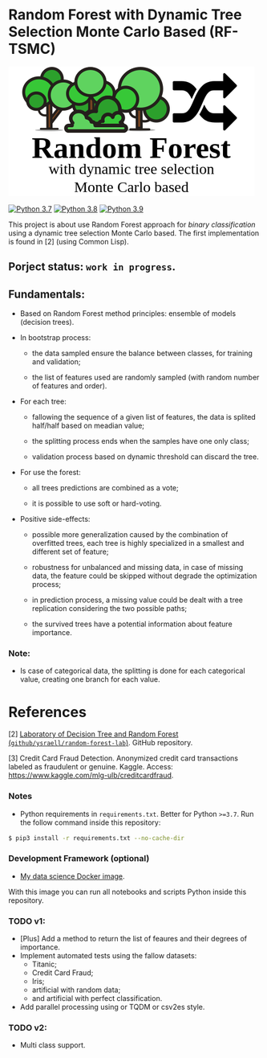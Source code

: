 # Random Forest with Dynamic Tree Selection Monte Carlo Based (RF-TSMC)
![](forest.png)

[![Python 3.7](https://img.shields.io/badge/Python-3.7-gree.svg)](https://www.python.org/downloads/release/python-370/)
[![Python 3.8](https://img.shields.io/badge/Python-3.8-gree.svg)](https://www.python.org/downloads/release/python-380/)
[![Python 3.9](https://img.shields.io/badge/Python-3.9-gree.svg)](https://www.python.org/downloads/release/python-390/)

This project is about use Random Forest approach for *binary classification* using a dynamic tree selection Monte Carlo based. The first implementation is found in [2] (using Common Lisp).

## Porject status: `work in progress`.

## Fundamentals:

- Based on Random Forest method principles: ensemble of models (decision trees).

- In bootstrap process:

    - the data sampled ensure the balance between classes, for training and validation;

    - the list of features used are randomly sampled (with random number of features and order).
    
- For each tree:

    - fallowing the sequence of a given list of features, the data is splited half/half based on meadian value;
    
    - the splitting process ends when the samples have one only class;
    
    - validation process based on dynamic threshold can discard the tree.
    
- For use the forest:

    - all trees predictions are combined as a vote;
    
    - it is possible to use soft or hard-voting.
    
- Positive side-effects:

    - possible more generalization caused by the combination of overfitted trees, each tree is highly specialized in a smallest and different set of feature;
    
    - robustness for unbalanced and missing data, in case of missing data, the feature could be skipped without degrade the optimization process;
    
    - in prediction process, a missing value could be dealt with a tree replication considering the two possible paths;
    
    - the survived trees have a potential information about feature importance.

### Note: 
   
- Is case of categorical data, the splitting is done for each categorical value, creating one branch for each value.

# References

[2] [Laboratory of Decision Tree and Random Forest (`github/ysraell/random-forest-lab`)](https://github.com/ysraell/random-forest-lab). GitHub repository.

[3] Credit Card Fraud Detection. Anonymized credit card transactions labeled as fraudulent or genuine. Kaggle. Access: <https://www.kaggle.com/mlg-ulb/creditcardfraud>.

### Notes

- Python requirements in `requirements.txt`. Better for Python `>=3.7`. Run the follow command inside this repository:

```bash
$ pip3 install -r requirements.txt --no-cache-dir
```

### Development Framework (optional)

- [My data science Docker image](https://github.com/ysraell/my-ds).

With this image you can run all notebooks and scripts Python inside this repository.

### TODO v1:

- [Plus] Add a method to return the list of feaures and their degrees of importance.
- Implement automated tests using the fallow datasets:
    - Titanic;
    - Credit Card Fraud;
    - Iris;
    - artificial with random data;
    - and artificial with perfect classification.
- Add parallel processing using or TQDM or csv2es style.

### TODO v2:

- Multi class support.

